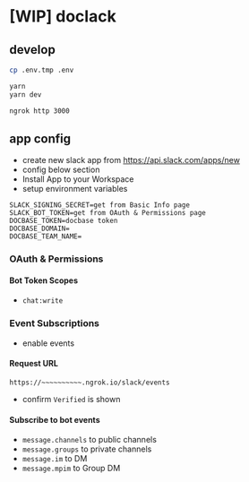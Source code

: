 # [WIP] doclack

## develop

```bash
cp .env.tmp .env

yarn
yarn dev

ngrok http 3000
```

## app config

- create new slack app from https://api.slack.com/apps/new
- config below section
- Install App to your Workspace
- setup environment variables

```
SLACK_SIGNING_SECRET=get from Basic Info page
SLACK_BOT_TOKEN=get from OAuth & Permissions page
DOCBASE_TOKEN=docbase token
DOCBASE_DOMAIN=
DOCBASE_TEAM_NAME=
```

### OAuth & Permissions

#### Bot Token Scopes

- `chat:write`

### Event Subscriptions

- enable events

#### Request URL

`https://~~~~~~~~~~.ngrok.io/slack/events`

- confirm `Verified` is shown

#### Subscribe to bot events

- `message.channels` to public channels
- `message.groups` to private channels
- `message.im` to DM
- `message.mpim` to Group DM
